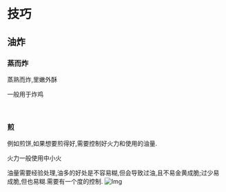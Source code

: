 # 技巧
## 油炸
### 蒸而炸
蒸熟而炸,里嫩外酥

一般用于炸鸡

<br/>

### 煎
例如煎饼,如果想要煎得好,需要控制好火力和使用的油量.

火力一般使用中小火

油量需要经验处理,油多的好处是不容易糊,但会导致过油,且不易金黄成脆;过少易成脆,但也易糊.需要有一个度的控制.
![Img](https://raw.githubusercontent.com/zhougengxu1990/picture-go/master/yank-note-picgo-img-20250406185359.png)
